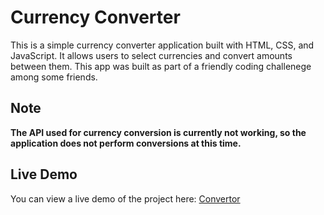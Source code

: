# Currency Converter

This is a simple currency converter application built with HTML, CSS, and JavaScript. It allows users to select currencies and convert amounts between them. This app was built as part of a friendly coding challenege among some friends.

## Note

**The API used for currency conversion is currently not working, so the application does not perform conversions at this time.**


## Live Demo

You can view a live demo of the project here: [Convertor](https://shreyj03.github.io/Currency-Convertor/)
